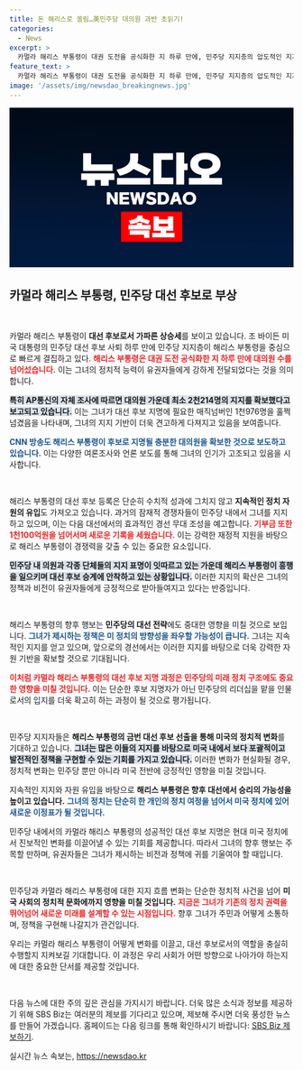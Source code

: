 ```yaml
---
title: 돈 해리스로 쏠림…美민주당 대의원 과반 초읽기!
categories:
  - News
excerpt: >
  카멀라 해리스 부통령이 대권 도전을 공식화한 지 하루 만에, 민주당 지지층의 압도적인 지지를 얻으며 대선 후보 지명에 성공했습니다. 기부금이 1천100억원을 넘어서며 새 기록도 수립했습니다! 해리스가 만들어갈 정치적 혁신이 궁금하다면 클릭하세요!
feature_text: >
  카멀라 해리스 부통령이 대권 도전을 공식화한 지 하루 만에, 민주당 지지층의 압도적인 지지를 얻으며 대선 후보 지명에 성공했습니다. 기부금이 1천100억원을 넘어서며 새 기록도 수립했습니다! 해리스가 만들어갈 정치적 혁신이 궁금하다면 클릭하세요!
image: '/assets/img/newsdao_breakingnews.jpg'
---
```


<p><img src="/assets/img/newsdao_breakingnews.jpg" alt="ontimetimes 속보" /></p>

<h2 data-ke-size="size26">카멀라 해리스 부통령, 민주당 대선 후보로 부상</h2>

<p data-ke-size="size16">&nbsp;</p>

<p>카멀라 해리스 부통령이 <strong>대선 후보로서 가파른 상승세</strong>를 보이고 있습니다. 조 바이든 미국 대통령의 민주당 대선 후보 사퇴 하루 만에 민주당 지지층이 해리스 부통령을 중심으로 빠르게 결집하고 있다. <b><span style="color: #ee2323;">해리스 부통령은 대권 도전 공식화한 지 하루 만에 대의원 수를 넘어섰습니다.</span></b> 이는 그녀의 정치적 능력이 유권자들에게 강하게 전달되었다는 것을 의미합니다. </p>

<p><b><span style="background-color: #21538527;">특히 AP통신의 자체 조사에 따르면 대의원 가운데 최소 2천214명의 지지를 확보했다고 보고되고 있습니다.</span></b> 이는 그녀가 대선 후보 지명에 필요한 매직넘버인 1천976명을 훌쩍 넘겼음을 나타내며, 그녀의 지지 기반이 더욱 견고하게 다져지고 있음을 보여줍니다. </p>

<p><b><span style="color: #1a5490;">CNN 방송도 해리스 부통령이 후보로 지명될 충분한 대의원을 확보한 것으로 보도하고 있습니다.</span></b> 이는 다양한 여론조사와 언론 보도를 통해 그녀의 인기가 고조되고 있음을 시사합니다.</p>

<p data-ke-size="size16">&nbsp;</p>

<p>해리스 부통령의 대선 후보 등록은 단순히 수치적 성과에 그치지 않고 <strong>지속적인 정치 자원의 유입</strong>도 가져오고 있습니다. 과거의 잠재적 경쟁자들이 민주당 내에서 그녀를 지지하고 있으며, 이는 다음 대선에서의 효과적인 경선 무대 조성을 예고합니다. <b><span style="color: #ee2323;">기부금 또한 1천100억원을 넘어서며 새로운 기록을 세웠습니다.</span></b> 이는 강력한 재정적 지원을 바탕으로 해리스 부통령이 경쟁력을 갖출 수 있는 중요한 요소입니다.</p>

<p><b><span style="background-color: #21538527;">민주당 내 의원과 각종 단체들의 지지 표명이 잇따르고 있는 가운데 해리스 부통령이 흥행을 일으키며 대선 후보 승계에 안착하고 있는 상황입니다.</span></b> 이러한 지지의 확산은 그녀의 정책과 비전이 유권자들에게 긍정적으로 받아들여지고 있다는 반증입니다.</p>

<p data-ke-size="size16">&nbsp;</p>

<p>해리스 부통령의 향후 행보는 <strong>민주당의 대선 전략</strong>에도 중대한 영향을 미칠 것으로 보입니다. <b><span style="color: #1a5490;">그녀가 제시하는 정책은 미 정치의 방향성을 좌우할 가능성이 큽니다.</span></b> 그녀는 지속적인 지지를 얻고 있으며, 앞으로의 경선에서는 이러한 지지를 바탕으로 더욱 강력한 자원 기반을 확보할 것으로 기대됩니다. </p>

<p><b><span style="color: #ee2323;">이처럼 카멀라 해리스 부통령의 대선 후보 지명 과정은 민주당의 미래 정치 구조에도 중요한 영향을 미칠 것입니다.</span></b> 이는 단순한 후보 지명자가 아닌 민주당의 리더십을 맡을 인물로서의 입지를 더욱 확고히 하는 과정이 될 것으로 평가됩니다.</p>

<p data-ke-size="size16">&nbsp;</p>

<p>민주당 지지자들은 <strong>해리스 부통령의 금번 대선 후보 선출을 통해 미국의 정치적 변화</strong>를 기대하고 있습니다. <b><span style="background-color: #21538527;">그녀는 많은 이들의 지지를 바탕으로 미국 내에서 보다 포괄적이고 발전적인 정책을 구현할 수 있는 기회를 가지고 있습니다.</span></b> 이러한 변화가 현실화될 경우, 정치적 변화는 민주당 뿐만 아니라 미국 전반에 긍정적인 영향을 미칠 것입니다.</p>

<p>지속적인 지지와 자원 유입을 바탕으로 <strong>해리스 부통령은 향후 대선에서 승리의 가능성을 높이고 있습니다.</strong> <b><span style="color: #1a5490;">그녀의 정치는 단순히 한 개인의 정치 여정을 넘어서 미국 정치에 있어 새로운 이정표가 될 것입니다.</span></b> </p>

<p>민주당 내에서의 카멀라 해리스 부통령의 성공적인 대선 후보 지명은 현대 미국 정치에서 진보적인 변화를 이끌어낼 수 있는 기회를 제공합니다. 따라서 그녀의 향후 행보는 주목할 만하며, 유권자들은 그녀가 제시하는 비전과 정책에 귀를 기울여야 할 때입니다.</p>

<p data-ke-size="size16">&nbsp;</p>

<p>민주당과 카멀라 해리스 부통령에 대한 지지 흐름 변화는 단순한 정치적 사건을 넘어 <strong>미국 사회의 정치적 문화에까지 영향을 미칠 것입니다.</strong> <b><span style="color: #ee2323;">지금은 그녀가 기존의 정치 권력을 뛰어넘어 새로운 미래를 설계할 수 있는 시점입니다.</span></b> 향후 그녀가 주민과 어떻게 소통하며, 정책을 구현해 나갈지가 관건입니다. </p>

<p>우리는 카멀라 해리스 부통령이 어떻게 변화를 이끌고, 대선 후보로서의 역할을 충실히 수행할지 지켜보길 기대합니다. 이 과정은 우리 사회가 어떤 방향으로 나아가야 하는지에 대한 중요한 단서를 제공할 것입니다. </p>

<p data-ke-size="size16">&nbsp;</p>

<p>다음 뉴스에 대한 주의 깊은 관심을 가지시기 바랍니다. 더욱 많은 소식과 정보를 제공하기 위해 SBS Biz는 여러분의 제보를 기다리고 있으며, 제보해 주시면 더욱 풍성한 뉴스를 만들어 가겠습니다. 홈페이드는 다음 링크를 통해 확인하시기 바랍니다: <a href="https://url.kr/9pghjn">SBS Biz 제보하기</a>.</p>
실시간 뉴스 속보는, <a href="https://newsdao.kr" rel="dofollow">https://newsdao.kr</a>


